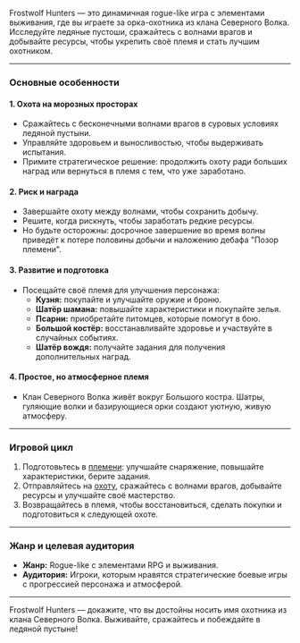 Frostwolf Hunters — это динамичная rogue-like игра с элементами выживания, где вы играете за орка-охотника из клана Северного Волка. Исследуйте ледяные пустоши, сражайтесь с волнами врагов и добывайте ресурсы, чтобы укрепить своё племя и стать лучшим охотником.

---

### **Основные особенности**

#### **1. Охота на морозных просторах**

- Сражайтесь с бесконечными волнами врагов в суровых условиях ледяной пустыни.
- Управляйте здоровьем и выносливостью, чтобы выдерживать испытания.
- Примите стратегическое решение: продолжить охоту ради больших наград или вернуться в племя с тем, что уже заработано.

#### **2. Риск и награда**

- Завершайте охоту между волнами, чтобы сохранить добычу.
- Решите, когда рискнуть, чтобы заработать редкие ресурсы.
- Но будьте осторожны: досрочное завершение во время волны приведёт к потере половины добычи и наложению дебафа "Позор племени".

#### **3. Развитие и подготовка**

- Посещайте своё племя для улучшения персонажа:
    - **Кузня:** покупайте и улучшайте оружие и броню.
    - **Шатёр шамана:** повышайте характеристики и покупайте зелья.
    - **Псарни:** приобретайте питомцев, которые помогут в бою.
    - **Большой костёр:** восстанавливайте здоровье и участвуйте в случайных событиях.
    - **Шатёр вождя:** получайте задания для получения дополнительных наград.

#### **4. Простое, но атмосферное племя**

- Клан Северного Волка живёт вокруг Большого костра. Шатры, гуляющие волки и базирующиеся орки создают уютную, живую атмосферу.

---

### **Игровой цикл**

1. Подготовьтесь в [племени](./Tribe.md): улучшайте снаряжение, повышайте характеристики, берите задания.
3. Отправляйтесь на [охоту](./Hunt.md), сражайтесь с волнами врагов, добывайте ресурсы и улучшайте своё мастерство.
5. Возвращайтесь в племя, чтобы восстановиться, сделать покупки и подготовиться к следующей охоте.

---

### **Жанр и целевая аудитория**

- **Жанр:** Rogue-like с элементами RPG и выживания.
- **Аудитория:** Игроки, которым нравятся стратегические боевые игры с прогрессией персонажа и атмосферой.

---

Frostwolf Hunters — докажите, что вы достойны носить имя охотника из клана Северного Волка. Выживайте, сражайтесь и побеждайте в ледяной пустыне!